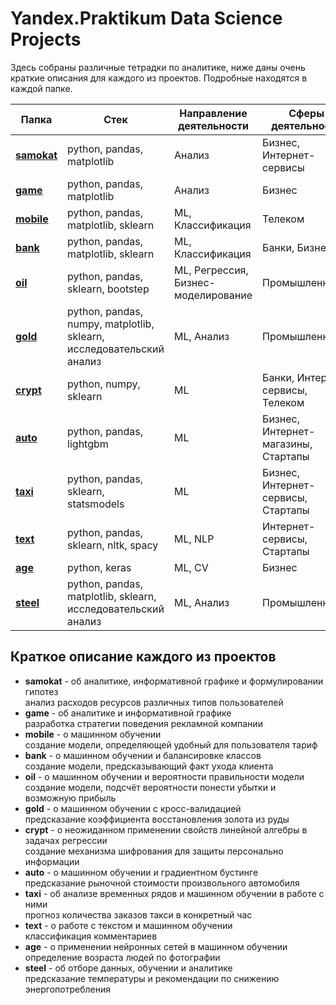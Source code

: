 # Yandex.Praktikum Data Science Projects
Здесь собраны различные тетрадки по аналитике, ниже даны очень краткие описания для каждого из проектов. Подробные находятся в каждой папке.

| Папка       | Стек                                                                 | Направление деятельности | Сферы деятельности    |
|-------------|----------------------------------------------------------------------|--------------------------|-----------------------|
| [**samokat**](https://github.com/teaxolodec/date-analysis/tree/main/samokat) | python, pandas, matplotlib                                           | Анализ | Бизнес, Интернет-сервисы                |
| [**game**](https://github.com/teaxolodec/date-analysis/tree/main/game)    | python, pandas, matplotlib                                           | Анализ | Бизнес                                  |
| [**mobile**](https://github.com/teaxolodec/date-analysis/tree/main/mobile)  | python, pandas, matplotlib, sklearn                                  | ML, Классификация | Телеком                      |
| [**bank**](https://github.com/teaxolodec/date-analysis/tree/main/bank)    | python, pandas, matplotlib, sklearn                                  | ML, Классификация | Банки, Бизнес                |
| [**oil**](https://github.com/teaxolodec/date-analysis/tree/main/oil)     | python, pandas, sklearn, bootstep                                    | ML, Регрессия, Бизнес-моделирование | Промышленность |
| [**gold**](https://github.com/teaxolodec/date-analysis/tree/main/gold)    | python, pandas, numpy, matplotlib, sklearn, исследовательский анализ | ML, Анализ | Промышленность                      |
| [**crypt**](https://github.com/teaxolodec/date-analysis/tree/main/crypt)   | python, numpy, sklearn                                               | ML         | Банки, Интернет-сервисы, Телеком    |
| [**auto**](https://github.com/teaxolodec/date-analysis/tree/main/auto)    | python, pandas, lightgbm                                             | ML         | Бизнес, Интернет-магазины, Стартапы |
| [**taxi**](https://github.com/teaxolodec/date-analysis/tree/main/taxi)    | python, pandas, sklearn, statsmodels                                 | ML         | Бизнес, Интернет-сервисы, Стартапы  |
| [**text**](https://github.com/teaxolodec/date-analysis/tree/main/text)    | python, pandas, sklearn, nltk, spacy                                 | ML, NLP    | Интернет-сервисы, Стартапы          |
| [**age**](https://github.com/teaxolodec/date-analysis/tree/main/age)     | python, keras                                                        | ML, CV     | Бизнес                              |
| [**steel**](https://github.com/teaxolodec/date-analysis/tree/main/steel)   | python, pandas, matplotlib, sklearn, исследовательский анализ        | ML, Анализ | Промышленность                      |


## Краткое описание каждого из проектов

- **samokat** - об аналитике, информативной графике и формулировании гипотез  
  анализ расходов ресурсов различных типов пользователей
- **game** - об аналитике и информативной графике  
  разработка стратегии поведения рекламной компании
- **mobile** - о машинном обучении  
  создание модели, определяющей удобный для пользователя тариф
- **bank** - о машинном обучении и балансировке классов  
  создание модели, предсказывающий факт ухода клиента
- **oil** - о машинном обучении и вероятности правильности модели  
  создание модели, подсчёт вероятности понести убытки и возможную прибыль
- **gold** - о машинном обучении с кросс-валидацией  
  предсказание коэффициента восстановления золота из руды
- **crypt** - о неожиданном применении свойств линейной алгебры в задачах регрессии  
  создание механизма шифрования для защиты персонально информации
- **auto** - о машинном обучении и градиентном бустинге  
  предсказание рыночной стоимости произвольного автомобиля
- **taxi** - об анализе временных рядов и машинном обучении в работе с ними  
  прогноз количества заказов такси в конкретный час
- **text** - о работе с текстом и машинном обучении  
  классификация комментариев
- **age** - о применении нейронных сетей в машинном обучении  
  определение возраста людей по фотографии
- **steel** - об отборе данных, обучении и аналитике  
  предсказание температуры и рекомендации по снижению энергопотребления
